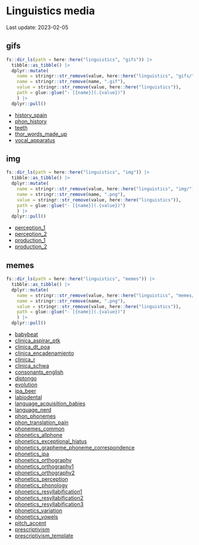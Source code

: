 
# Linguistics media

Last update: 2023-02-05

## gifs

``` r
fs::dir_ls(path = here::here("linguistics", "gifs")) |>
  tibble::as_tibble() |>
  dplyr::mutate(
    name = stringr::str_remove(value, here::here("linguistics", "gifs/")), 
    name = stringr::str_remove(name, ".gif"),
    value = stringr::str_remove(value, here::here("linguistics")), 
    path = glue::glue("- [{name}](.{value})")
    ) |>
  dplyr::pull()
```

- [history_spain](./gifs/history_spain.gif)
- [phon_history](./gifs/phon_history.gif)
- [teeth](./gifs/teeth.gif)
- [thor_words_made_up](./gifs/thor_words_made_up.gif)
- [vocal_apparatus](./gifs/vocal_apparatus.gif)

## img

``` r
fs::dir_ls(path = here::here("linguistics", "img")) |>
  tibble::as_tibble() |>
  dplyr::mutate(
    name = stringr::str_remove(value, here::here("linguistics", "img/")), 
    name = stringr::str_remove(name, ".png"),
    value = stringr::str_remove(value, here::here("linguistics")), 
    path = glue::glue("- [{name}](.{value})")
    ) |>
  dplyr::pull()
```

- [perception_1](./img/perception_1.png)
- [perception_2](./img/perception_2.png)
- [production_1](./img/production_1.png)
- [production_2](./img/production_2.png)

## memes

``` r
fs::dir_ls(path = here::here("linguistics", "memes")) |>
  tibble::as_tibble() |>
  dplyr::mutate(
    name = stringr::str_remove(value, here::here("linguistics", "memes/")), 
    name = stringr::str_remove(name, ".png"),
    value = stringr::str_remove(value, here::here("linguistics")), 
    path = glue::glue("- [{name}](.{value})")
    ) |>
  dplyr::pull()
```

- [babybeat](./memes/babybeat.png)
- [clinica_aspirar_ptk](./memes/clinica_aspirar_ptk.png)
- [clinica_dt_poa](./memes/clinica_dt_poa.png)
- [clinica_encadenamiento](./memes/clinica_encadenamiento.png)
- [clinica_r](./memes/clinica_r.png)
- [clinica_schwa](./memes/clinica_schwa.png)
- [consonants_english](./memes/consonants_english.png)
- [diptongo](./memes/diptongo.png)
- [evolution](./memes/evolution.png)
- [ipa_beer](./memes/ipa_beer.png)
- [labiodental](./memes/labiodental.png)
- [language_acquisition_babies](./memes/language_acquisition_babies.png)
- [language_nerd](./memes/language_nerd.png)
- [phon_phonemes](./memes/phon_phonemes.png)
- [phon_translation_pain](./memes/phon_translation_pain.png)
- [phonemes_common](./memes/phonemes_common.png)
- [phonetics_allphone](./memes/phonetics_allphone.png)
- [phonetics_exceptional_hiatus](./memes/phonetics_exceptional_hiatus.png)
- [phonetics_grapheme_phoneme_correspondence](./memes/phonetics_grapheme_phoneme_correspondence.png)
- [phonetics_ipa](./memes/phonetics_ipa.png)
- [phonetics_orthography](./memes/phonetics_orthography.png)
- [phonetics_orthography1](./memes/phonetics_orthography1.png)
- [phonetics_orthography2](./memes/phonetics_orthography2.png)
- [phonetics_perception](./memes/phonetics_perception.png)
- [phonetics_phonology](./memes/phonetics_phonology.png)
- [phonetics_resyllabification1](./memes/phonetics_resyllabification1.png)
- [phonetics_resyllabification2](./memes/phonetics_resyllabification2.png)
- [phonetics_resyllabification3](./memes/phonetics_resyllabification3.png)
- [phonetics_variation](./memes/phonetics_variation.png)
- [phonetics_vowels](./memes/phonetics_vowels.png)
- [pitch_accent](./memes/pitch_accent.png)
- [prescriptivism](./memes/prescriptivism.png)
- [prescriptivism_template](./memes/prescriptivism_template.png)
